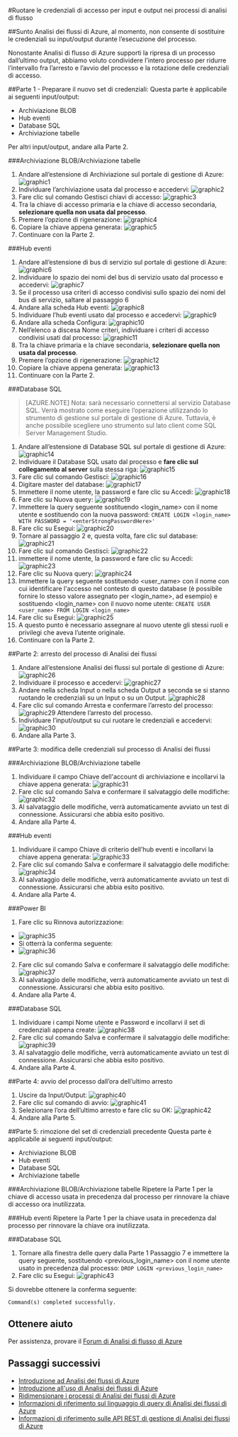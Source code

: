 <properties 
	pageTitle="Analisi di flusso: Ruotare le credenziali di accesso per input e output | Microsoft Azure" 
	description="Informazioni su come aggiornare le credenziali di input e output di Analisi dei flussi."
	keywords="credenziali di accesso"
	services="stream-analytics" 
	documentationCenter="" 
	authors="jeffstokes72" 
	manager="jhubbard" 
	editor="cgronlun"/> 

<tags 
	ms.service="stream-analytics" 
	ms.devlang="na" 
	ms.topic="article" 
	ms.tgt_pltfrm="na" 
	ms.workload="data-services" 
	ms.date="07/27/2016" 
	ms.author="jeffstok"/>

#Ruotare le credenziali di accesso per input e output nei processi di analisi di flusso

##Sunto
Analisi dei flussi di Azure, al momento, non consente di sostituire le credenziali su input/output durante l’esecuzione del processo.

Nonostante Analisi di flusso di Azure supporti la ripresa di un processo dall’ultimo output, abbiamo voluto condividere l’intero processo per ridurre l’intervallo fra l’arresto e l’avvio del processo e la rotazione delle credenziali di accesso.

##Parte 1 - Preparare il nuovo set di credenziali:
Questa parte è applicabile ai seguenti input/output:

* Archiviazione BLOB
* Hub eventi
* Database SQL
* Archiviazione tabelle

Per altri input/output, andare alla Parte 2.

###Archiviazione BLOB/Archiviazione tabelle
1.  Andare all’estensione di Archiviazione sul portale di gestione di Azure: ![graphic1][graphic1]
2.  Individuare l’archiviazione usata dal processo e accedervi: ![graphic2][graphic2]
3.  Fare clic sul comando Gestisci chiavi di accesso: ![graphic3][graphic3]
4.  Tra la chiave di accesso primaria e la chiave di accesso secondaria, **selezionare quella non usata dal processo**.
5.  Premere l’opzione di rigenerazione: ![graphic4][graphic4]
6.  Copiare la chiave appena generata: ![graphic5][graphic5]
7.  Continuare con la Parte 2.

###Hub eventi
1.  Andare all’estensione di bus di servizio sul portale di gestione di Azure: ![graphic6][graphic6]
2.  Individuare lo spazio dei nomi del bus di servizio usato dal processo e accedervi: ![graphic7][graphic7]
3.  Se il processo usa criteri di accesso condivisi sullo spazio dei nomi del bus di servizio, saltare al passaggio 6
4.  Andare alla scheda Hub eventi: ![graphic8][graphic8]
5.  Individuare l’hub eventi usato dal processo e accedervi: ![graphic9][graphic9]
6.  Andare alla scheda Configura: ![graphic10][graphic10]
7.  Nell’elenco a discesa Nome criteri, individuare i criteri di accesso condivisi usati dal processo: ![graphic11][graphic11]
8.  Tra la chiave primaria e la chiave secondaria, **selezionare quella non usata dal processo**.
9.  Premere l’opzione di rigenerazione: ![graphic12][graphic12]
10. Copiare la chiave appena generata: ![graphic13][graphic13]
11. Continuare con la Parte 2.

###Database SQL

>[AZURE.NOTE] Nota: sarà necessario connettersi al servizio Database SQL. Verrà mostrato come eseguire l’operazione utilizzando lo strumento di gestione sul portale di gestione di Azure. Tuttavia, è anche possibile scegliere uno strumento sul lato client come SQL Server Management Studio.

1.  Andare all’estensione di Database SQL sul portale di gestione di Azure: ![graphic14][graphic14]
2.  Individuare il Database SQL usato dal processo e **fare clic sul collegamento al server** sulla stessa riga: ![graphic15][graphic15]
3.  Fare clic sul comando Gestisci: ![graphic16][graphic16]
4.  Digitare master del database: ![graphic17][graphic17]
5.  Immettere il nome utente, la password e fare clic su Accedi: ![graphic18][graphic18]
6.  Fare clic su Nuova query: ![graphic19][graphic19]
7.  Immettere la query seguente sostituendo <login\_name> con il nome utente e sostituendo <enterStrongPasswordHere> con la nuova password: `CREATE LOGIN <login_name> WITH PASSWORD = '<enterStrongPasswordHere>'`
8.  Fare clic su Esegui: ![graphic20][graphic20]
9.  Tornare al passaggio 2 e, questa volta, fare clic sul database: ![graphic21][graphic21]
10. Fare clic sul comando Gestisci: ![graphic22][graphic22]
11. immettere il nome utente, la password e fare clic su Accedi: ![graphic23][graphic23]
12. Fare clic su Nuova query: ![graphic24][graphic24]
13. Immettere la query seguente sostituendo <user\_name> con il nome con cui identificare l'accesso nel contesto di questo database (è possibile fornire lo stesso valore assegnato per <login\_name>, ad esempio) e sostituendo <login\_name> con il nuovo nome utente: `CREATE USER <user_name> FROM LOGIN <login_name>`
14. Fare clic su Esegui: ![graphic25][graphic25]
15. A questo punto è necessario assegnare al nuovo utente gli stessi ruoli e privilegi che aveva l’utente originale.
16. Continuare con la Parte 2.

##Parte 2: arresto del processo di Analisi dei flussi
1.  Andare all’estensione Analisi dei flussi sul portale di gestione di Azure: ![graphic26][graphic26]
2.  Individuare il processo e accedervi: ![graphic27][graphic27]
3.  Andare nella scheda Input o nella scheda Output a seconda se si stanno ruotando le credenziali su un Input o su un Output. ![graphic28][graphic28]
4.  Fare clic sul comando Arresta e confermare l’arresto del processo: ![graphic29][graphic29] Attendere l’arresto del processo.
5.  Individuare l’input/output su cui ruotare le credenziali e accedervi: ![graphic30][graphic30]
6.  Andare alla Parte 3.

##Parte 3: modifica delle credenziali sul processo di Analisi dei flussi

###Archiviazione BLOB/Archiviazione tabelle
1.	Individuare il campo Chiave dell'account di archiviazione e incollarvi la chiave appena generata: ![graphic31][graphic31]
2.	Fare clic sul comando Salva e confermare il salvataggio delle modifiche: ![graphic32][graphic32]
3.	Al salvataggio delle modifiche, verrà automaticamente avviato un test di connessione. Assicurarsi che abbia esito positivo.
4.	Andare alla Parte 4.

###Hub eventi
1.	Individuare il campo Chiave di criterio dell’hub eventi e incollarvi la chiave appena generata: ![graphic33][graphic33]
2.	Fare clic sul comando Salva e confermare il salvataggio delle modifiche: ![graphic34][graphic34]
3.	Al salvataggio delle modifiche, verrà automaticamente avviato un test di connessione. Assicurarsi che abbia esito positivo.
4.	Andare alla Parte 4.

###Power BI
1.	Fare clic su Rinnova autorizzazione:
* ![graphic35][graphic35]
* Si otterrà la conferma seguente:
* ![graphic36][graphic36]
2.	Fare clic sul comando Salva e confermare il salvataggio delle modifiche: ![graphic37][graphic37]
3.	Al salvataggio delle modifiche, verrà automaticamente avviato un test di connessione. Assicurarsi che abbia esito positivo.
4.	Andare alla Parte 4.

###Database SQL
1.	Individuare i campi Nome utente e Password e incollarvi il set di credenziali appena create: ![graphic38][graphic38]
2.	Fare clic sul comando Salva e confermare il salvataggio delle modifiche: ![graphic39][graphic39]
3.	Al salvataggio delle modifiche, verrà automaticamente avviato un test di connessione. Assicurarsi che abbia esito positivo.
4.	Andare alla Parte 4.

##Parte 4: avvio del processo dall’ora dell’ultimo arresto
1.	Uscire da Input/Output: ![graphic40][graphic40]
2.	Fare clic sul comando di avvio: ![graphic41][graphic41]
3.	Selezionare l’ora dell’ultimo arresto e fare clic su OK: ![graphic42][graphic42]
4.	Andare alla Parte 5.

##Parte 5: rimozione del set di credenziali precedente
Questa parte è applicabile ai seguenti input/output:
* Archiviazione BLOB
* Hub eventi
* Database SQL
* Archiviazione tabelle

###Archiviazione BLOB/Archiviazione tabelle
Ripetere la Parte 1 per la chiave di accesso usata in precedenza dal processo per rinnovare la chiave di accesso ora inutilizzata.

###Hub eventi
Ripetere la Parte 1 per la chiave usata in precedenza dal processo per rinnovare la chiave ora inutilizzata.

###Database SQL
1.	Tornare alla finestra delle query dalla Parte 1 Passaggio 7 e immettere la query seguente, sostituendo <previous\_login\_name> con il nome utente usato in precedenza dal processo: `DROP LOGIN <previous_login_name>`
2.	Fare clic su Esegui: ![graphic43][graphic43]

Si dovrebbe ottenere la conferma seguente:

	Command(s) completed successfully.

## Ottenere aiuto
Per assistenza, provare il [Forum di Analisi di flusso di Azure](https://social.msdn.microsoft.com/Forums/it-IT/home?forum=AzureStreamAnalytics)

## Passaggi successivi

- [Introduzione ad Analisi dei flussi di Azure](stream-analytics-introduction.md)
- [Introduzione all'uso di Analisi dei flussi di Azure](stream-analytics-get-started.md)
- [Ridimensionare i processi di Analisi dei flussi di Azure](stream-analytics-scale-jobs.md)
- [Informazioni di riferimento sul linguaggio di query di Analisi dei flussi di Azure](https://msdn.microsoft.com/library/azure/dn834998.aspx)
- [Informazioni di riferimento sulle API REST di gestione di Analisi dei flussi di Azure](https://msdn.microsoft.com/library/azure/dn835031.aspx)


[graphic1]: ./media/stream-analytics-login-credentials-inputs-outputs/1-stream-analytics-login-credentials-inputs-outputs.png
[graphic2]: ./media/stream-analytics-login-credentials-inputs-outputs/2-stream-analytics-login-credentials-inputs-outputs.png
[graphic3]: ./media/stream-analytics-login-credentials-inputs-outputs/3-stream-analytics-login-credentials-inputs-outputs.png
[graphic4]: ./media/stream-analytics-login-credentials-inputs-outputs/4-stream-analytics-login-credentials-inputs-outputs.png
[graphic5]: ./media/stream-analytics-login-credentials-inputs-outputs/5-stream-analytics-login-credentials-inputs-outputs.png
[graphic6]: ./media/stream-analytics-login-credentials-inputs-outputs/6-stream-analytics-login-credentials-inputs-outputs.png
[graphic7]: ./media/stream-analytics-login-credentials-inputs-outputs/7-stream-analytics-login-credentials-inputs-outputs.png
[graphic8]: ./media/stream-analytics-login-credentials-inputs-outputs/8-stream-analytics-login-credentials-inputs-outputs.png
[graphic9]: ./media/stream-analytics-login-credentials-inputs-outputs/9-stream-analytics-login-credentials-inputs-outputs.png
[graphic10]: ./media/stream-analytics-login-credentials-inputs-outputs/10-stream-analytics-login-credentials-inputs-outputs.png
[graphic11]: ./media/stream-analytics-login-credentials-inputs-outputs/11-stream-analytics-login-credentials-inputs-outputs.png
[graphic12]: ./media/stream-analytics-login-credentials-inputs-outputs/12-stream-analytics-login-credentials-inputs-outputs.png
[graphic13]: ./media/stream-analytics-login-credentials-inputs-outputs/13-stream-analytics-login-credentials-inputs-outputs.png
[graphic14]: ./media/stream-analytics-login-credentials-inputs-outputs/14-stream-analytics-login-credentials-inputs-outputs.png
[graphic15]: ./media/stream-analytics-login-credentials-inputs-outputs/15-stream-analytics-login-credentials-inputs-outputs.png
[graphic16]: ./media/stream-analytics-login-credentials-inputs-outputs/16-stream-analytics-login-credentials-inputs-outputs.png
[graphic17]: ./media/stream-analytics-login-credentials-inputs-outputs/17-stream-analytics-login-credentials-inputs-outputs.png
[graphic18]: ./media/stream-analytics-login-credentials-inputs-outputs/18-stream-analytics-login-credentials-inputs-outputs.png
[graphic19]: ./media/stream-analytics-login-credentials-inputs-outputs/19-stream-analytics-login-credentials-inputs-outputs.png
[graphic20]: ./media/stream-analytics-login-credentials-inputs-outputs/20-stream-analytics-login-credentials-inputs-outputs.png
[graphic21]: ./media/stream-analytics-login-credentials-inputs-outputs/21-stream-analytics-login-credentials-inputs-outputs.png
[graphic22]: ./media/stream-analytics-login-credentials-inputs-outputs/22-stream-analytics-login-credentials-inputs-outputs.png
[graphic23]: ./media/stream-analytics-login-credentials-inputs-outputs/23-stream-analytics-login-credentials-inputs-outputs.png
[graphic24]: ./media/stream-analytics-login-credentials-inputs-outputs/24-stream-analytics-login-credentials-inputs-outputs.png
[graphic25]: ./media/stream-analytics-login-credentials-inputs-outputs/25-stream-analytics-login-credentials-inputs-outputs.png
[graphic26]: ./media/stream-analytics-login-credentials-inputs-outputs/26-stream-analytics-login-credentials-inputs-outputs.png
[graphic27]: ./media/stream-analytics-login-credentials-inputs-outputs/27-stream-analytics-login-credentials-inputs-outputs.png
[graphic28]: ./media/stream-analytics-login-credentials-inputs-outputs/28-stream-analytics-login-credentials-inputs-outputs.png
[graphic29]: ./media/stream-analytics-login-credentials-inputs-outputs/29-stream-analytics-login-credentials-inputs-outputs.png
[graphic30]: ./media/stream-analytics-login-credentials-inputs-outputs/30-stream-analytics-login-credentials-inputs-outputs.png
[graphic31]: ./media/stream-analytics-login-credentials-inputs-outputs/31-stream-analytics-login-credentials-inputs-outputs.png
[graphic32]: ./media/stream-analytics-login-credentials-inputs-outputs/32-stream-analytics-login-credentials-inputs-outputs.png
[graphic33]: ./media/stream-analytics-login-credentials-inputs-outputs/33-stream-analytics-login-credentials-inputs-outputs.png
[graphic34]: ./media/stream-analytics-login-credentials-inputs-outputs/34-stream-analytics-login-credentials-inputs-outputs.png
[graphic35]: ./media/stream-analytics-login-credentials-inputs-outputs/35-stream-analytics-login-credentials-inputs-outputs.png
[graphic36]: ./media/stream-analytics-login-credentials-inputs-outputs/36-stream-analytics-login-credentials-inputs-outputs.png
[graphic37]: ./media/stream-analytics-login-credentials-inputs-outputs/37-stream-analytics-login-credentials-inputs-outputs.png
[graphic38]: ./media/stream-analytics-login-credentials-inputs-outputs/38-stream-analytics-login-credentials-inputs-outputs.png
[graphic39]: ./media/stream-analytics-login-credentials-inputs-outputs/39-stream-analytics-login-credentials-inputs-outputs.png
[graphic40]: ./media/stream-analytics-login-credentials-inputs-outputs/40-stream-analytics-login-credentials-inputs-outputs.png
[graphic41]: ./media/stream-analytics-login-credentials-inputs-outputs/41-stream-analytics-login-credentials-inputs-outputs.png
[graphic42]: ./media/stream-analytics-login-credentials-inputs-outputs/42-stream-analytics-login-credentials-inputs-outputs.png
[graphic43]: ./media/stream-analytics-login-credentials-inputs-outputs/43-stream-analytics-login-credentials-inputs-outputs.png
 

<!---HONumber=AcomDC_0921_2016-->